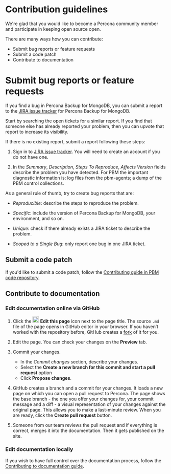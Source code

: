 # Contribution guidelines

We're glad that you would like to become a Percona community member and participate in keeping open source open.  

There are many ways how you can contribute:

* Submit bug reports or feature requests
* Submit a code patch
* Contribute to documentation

# Submit bug reports or feature requests

If you find a bug in Percona Backup for MongoDB, you can submit a report to the [JIRA issue tracker](https://jira.percona.com/projects/PBM)
for Percona Backup for MongoDB.

Start by searching the open tickets for a similar report. If you find that
someone else has already reported your problem, then you can upvote that report
to increase its visibility.

If there is no existing report, submit a report following these steps:


1. Sign in to [JIRA issue tracker](https://jira.percona.com/projects/PBM). You will need to create an account if you
do not have one.


2. In the *Summary*, *Description*, *Steps To Reproduce*, *Affects Version* fields
describe the problem you have detected. For PBM the important diagnostic
information is: log files from the pbm-agents; a dump of the
PBM control collections.

As a general rule of thumb, try to create bug reports that are:


* *Reproducible*: describe the steps to reproduce the problem.


* *Specific*: include the version of Percona Backup for MongoDB, your environment, and so on.


* *Unique*: check if there already exists a JIRA ticket to describe
the problem.


* *Scoped to a Single Bug*: only report one bug in one JIRA ticket.

## Submit a code patch

If you'd like to submit a code patch, follow the [Contributing guide in PBM code repository](https://github.com/percona/percona-backup-mongodb/blob/main/CONTRIBUTING.md). 

## Contribute to documentation

### Edit documentation online via GitHub

1. Click the <img src="_resource/.icons/edit_page.png" width="20px" height="20px"/> **Edit this page** icon next to the page title. The source `.md` file of the page opens in GitHub editor in your browser. If you haven’t worked with the repository before, GitHub creates a [fork](https://docs.github.com/en/github/getting-started-with-github/fork-a-repo) of it for you.

2. Edit the page. You can check your changes on the **Preview** tab.

3. Commit your changes.

	 - In the *Commit changes* section, describe your changes.
	 - Select the **Create a new branch for this commit and start a pull request** option
	 - Click **Propose changes**.

4. GitHub creates a branch and a commit for your changes. It loads a new page on which you can open a pull request to Percona. The page shows the base branch - the one you offer your changes for, your commit message and a diff - a visual representation of your changes against the original page.  This allows you to make a last-minute review. When you are ready, click the **Create pull request** button.
5. Someone from our team reviews the pull request and if everything is correct, merges it into the documentation. Then it gets published on the site.

### Edit documentation locally

If you wish to have full control over the documentation process, follow the [Contributing to documentation guide](https://github.com/percona/pbm-docs/blob/main/CONTRIBUTING.md).
